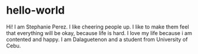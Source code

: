 # hello-world
Hi!  I am Stephanie Perez. I like cheering people up. I like to make them feel that everything will be okay, because life is hard. I love my life because i am contented and happy.
I am Dalaguetenon and a student from University of Cebu.

